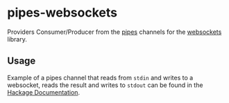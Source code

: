 pipes-websockets
==

Providers Consumer/Producer from the [pipes](https://hackage.haskell.org/package/pipes) channels for the [websockets](https://hackage.haskell.org/package/websockets) library.

Usage
--

Example of a pipes channel that reads from `stdin` and writes to a websocket, reads the result and writes to `stdout` can be found in the [Hackage Documentation](https://hackage.haskell.org/package/pipes-websockets).

